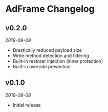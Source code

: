 # AdFrame Changelog

## v0.2.0
_2019-09-09_

 * Drastically reduced payload size
 * Write method detection and filtering
 * Built-in restorer injection (inner protection)
 * Built-in override prevention

## v0.1.0
_2019-09-08_

 * Initial release
